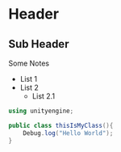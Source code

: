 # Header

## Sub Header

Some Notes

* List 1
* List 2
  * List 2.1

```csharp
using unityengine;

public class thisIsMyClass(){
    Debug.log("Hello World");
}
```
